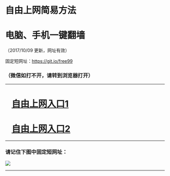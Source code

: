 ﻿# 自由上网简易方法

# 电脑、手机一键翻墙

（2017/10/09 更新，网址有效）

固定短网址：https://git.io/free99

### （微信如打不开，请转到浏览器打开）


***





# &nbsp;&nbsp; <a href="http://ft781323124.fwq-tz-1001.info/fwqtz01.html?t=100900128696 " target="_blank">自由上网入口1</a>
# &nbsp;&nbsp; <a href="http://ft1703430693.fwq-tz-1002.info/fwqtz02.html?t=10090012826 " target="_blank">自由上网入口2</a>
***

### 请记住下图中固定短网址：

<img src="https://s3-us-west-2.amazonaws.com/fwq-1001/yjfq-20170905okok.png" /> 


***

